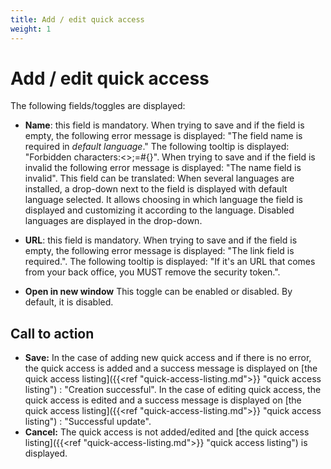 ```yaml
---
title: Add / edit quick access
weight: 1
---
```


# Add / edit quick access

The following fields/toggles are displayed:

- **Name**: this field is mandatory. When trying to save and if the field is empty, the following error message is displayed: "The field name is required in _default language_." The following tooltip is displayed: "Forbidden characters:<>;=#{}". When trying to save and if the field is invalid the following error message is displayed: "The name field is invalid". This field can be translated: When several languages are installed, a drop-down next to the field is displayed with default language selected. It allows choosing in which language the field is displayed and customizing it according to the language. Disabled languages are displayed in the drop-down. 
 - **URL**: this field is mandatory. When trying to save and if the field is empty, the following error message is displayed: "The link field is required.".
The following tooltip is displayed: "If it's an URL that comes from your back office, you MUST remove the security token.".

- **Open in new window** This toggle can be enabled or disabled. By default, it is disabled.

## Call to action

- **Save:**
In the case of adding new quick access and if there is no error, the quick access is added and a success message is displayed on [the quick access listing]({{<ref "quick-access-listing.md">}} "quick access listing") : "Creation successful". In the case of editing quick access, the quick access is edited and a success message is displayed on [the quick access listing]({{<ref "quick-access-listing.md">}} "quick access listing") : "Successful update".
- **Cancel:**
The quick access is not added/edited and [the quick access listing]({{<ref "quick-access-listing.md">}} "quick access listing") is displayed.
